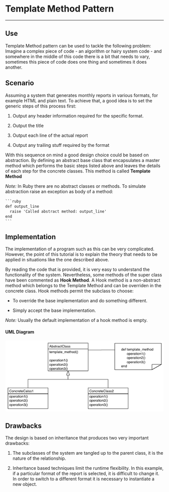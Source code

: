# Template Method Pattern
---

## Use

Template Method pattern can be used to tackle the following problem: Imagine a
complex piece of code - an algorithm or hairy system code - and somewhere in the
middle of this code there is a bit that needs to vary, sometimes this piece of
code does one thing and sometimes it does another.


## Scenario

Assuming a system that generates monthly reports in various formats, for example
HTML and plain text. To achieve that, a good idea is to set the generic steps
of this process first:

1. Output any header information required for the specific format.

2. Output the title

3. Output each line of the actual report

4. Output any trailing stuff required by the format

With this sequence on mind a good design choice could be based on abstraction.
By defining an abstract base class that encapsulates a master method which
performs the basic steps listed above and leaves the details of each step for the
concrete classes. This method is called **Template Method**

*Note:* In Ruby there are no abstract classes or methods. To simulate abstraction
raise an exception as body of a method:

    ```ruby
    def output_line
      raise 'Called abstract method: output_line'
    end
    ```

## Implementation

The implementation of a program such as this can be very complicated. However, the
point of this tutorial is to explain the theory that needs to be applied in
situations like the one described above.

By reading the code that is provided, it is very easy to understand the functionality
of the system. Nevertheless, some methods of the super class have been commented
as **Hook Method**. A Hook method is a non-abstract method which belongs to the
Template Method and can be overriden in the concrete class. Hook methods permit
the subclass to choose:

* To override the base implementation and do something different.

* Simply accept the base implementation.

*Note:* Usually the default implementation of a hook method is empty.

#### UML Diagram
![Image of UML-diagram](../UML/tmeplate-method-uml.png)


## Drawbacks

The design is based on inheritance that produces two very important drawbacks:

1. The subclasses of the system are tangled up to the parent class, it is the
nature of the relationship.

2. Inheritance based techniques limit the runtime flexibility. In this
example, if a particular format of the report is selected, it is difficult to
change it. In order to switch to a different format it is necessary to
instantiate a new object.
